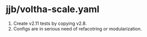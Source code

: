 # jjb/voltha-scale.yaml

1) Create v2.11 tests by copying v2.8.
2) Configs are in serious need of refacotring or modularization.
